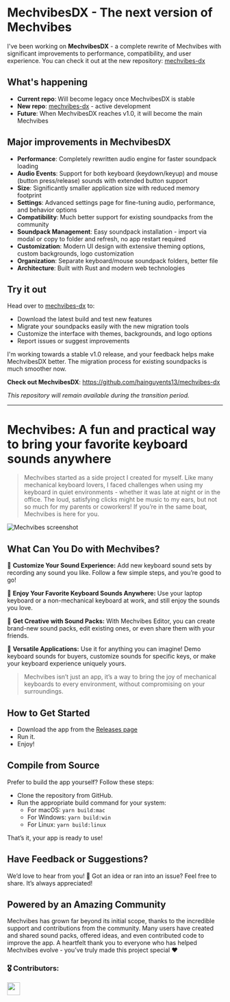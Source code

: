 

# MechvibesDX - The next version of Mechvibes


I've been working on **MechvibesDX** - a complete rewrite of Mechvibes with significant improvements to performance, compatibility, and user experience. You can check it out at the new repository: [mechvibes-dx](https://github.com/hainguyents13/mechvibes-dx)

## What's happening

-   **Current repo**: Will become legacy once MechvibesDX is stable
-   **New repo**: [mechvibes-dx](https://github.com/hainguyents13/mechvibes-dx) - active development
-   **Future**: When MechvibesDX reaches v1.0, it will become the main Mechvibes

## Major improvements in MechvibesDX

-   **Performance**: Completely rewritten audio engine for faster soundpack loading
-   **Audio Events**: Support for both keyboard (keydown/keyup) and mouse (button press/release) sounds with extended button support
-   **Size**: Significantly smaller application size with reduced memory footprint
-   **Settings**: Advanced settings page for fine-tuning audio, performance, and behavior options
-   **Compatibility**: Much better support for existing soundpacks from the community
-   **Soundpack Management**: Easy soundpack installation - import via modal or copy to folder and refresh, no app restart required
-   **Customization**: Modern UI design with extensive theming options, custom backgrounds, logo customization
-   **Organization**: Separate keyboard/mouse soundpack folders, better file
-   **Architecture**: Built with Rust and modern web technologies

## Try it out

Head over to [mechvibes-dx](https://github.com/hainguyents13/mechvibes-dx) to:

-   Download the latest build and test new features
-   Migrate your soundpacks easily with the new migration tools
-   Customize the interface with themes, backgrounds, and logo options
-   Report issues or suggest improvements

I'm working towards a stable v1.0 release, and your feedback helps make MechvibesDX better. The migration process for existing soundpacks is much smoother now.

**Check out MechvibesDX**: https://github.com/hainguyents13/mechvibes-dx

_This repository will remain available during the transition period._


---

# Mechvibes: A fun and practical way to bring your favorite keyboard sounds anywhere

> Mechvibes started as a side project I created for myself. Like many mechanical keyboard lovers, I faced challenges when using my keyboard in quiet environments - whether it was late at night or in the office. The loud, satisfying clicks might be music to my ears, but not so much for my parents or coworkers! If you’re in the same boat, Mechvibes is here for you.

![Mechvibes screenshot](https://github.com/user-attachments/assets/f0340d8a-3e47-4117-a110-ce54575fc27c)

## What Can You Do with Mechvibes?
🎨 **Customize Your Sound Experience:** Add new keyboard sound sets by recording any sound you like. Follow a few simple steps, and you’re good to go!

🎵 **Enjoy Your Favorite Keyboard Sounds Anywhere:** Use your laptop keyboard or a non-mechanical keyboard at work, and still enjoy the sounds you love.

🌻 **Get Creative with Sound Packs:** With Mechvibes Editor, you can create brand-new sound packs, edit existing ones, or even share them with your friends.

💪 **Versatile Applications:** Use it for anything you can imagine! Demo keyboard sounds for buyers, customize sounds for specific keys, or make your keyboard experience uniquely yours.

> Mechvibes isn’t just an app, it’s a way to bring the joy of mechanical keyboards to every environment, without compromising on your surroundings.

## How to Get Started
- Download the app from the [Releases page](https://github.com/hainguyents13/mechvibes/releases/latest)
- Run it.
- Enjoy!

## Compile from Source
Prefer to build the app yourself? 
Follow these steps:
- Clone the repository from GitHub.
- Run the appropriate build command for your system:
  - For macOS: `yarn build:mac`
  - For Windows: `yarn build:win`
  - For Linux: `yarn build:linux`

That’s it, your app is ready to use!

## Have Feedback or Suggestions?
We’d love to hear from you! 🤝 Got an idea or ran into an issue? Feel free to share. It’s always appreciated!

## Powered by an Amazing Community
Mechvibes has grown far beyond its initial scope, thanks to the incredible support and contributions from the community. Many users have created and shared sound packs, offered ideas, and even contributed code to improve the app.
A heartfelt thank you to everyone who has helped Mechvibes evolve - you’ve truly made this project special ❤️

### 🎖️ Contributors:
<a href="https://github.com/hainguyents13/mechvibes/graphs/contributors">
  <img src="https://contrib.rocks/image?repo=hainguyents13/mechvibes&anon=1" height="30" />
</a>
